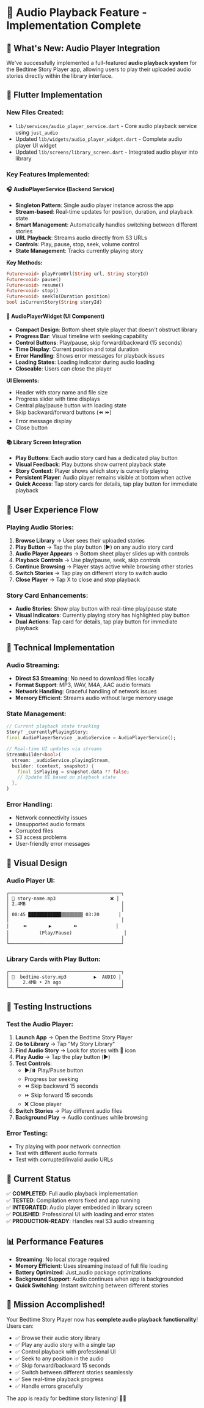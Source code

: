 # 🎵 Audio Playback Feature - Implementation Complete

## 🎉 What's New: Audio Player Integration

We've successfully implemented a full-featured **audio playback system** for the Bedtime Story Player app, allowing users to play their uploaded audio stories directly within the library interface.

## 📱 Flutter Implementation

### New Files Created:
- `lib/services/audio_player_service.dart` - Core audio playback service using `just_audio`
- Updated `lib/widgets/audio_player_widget.dart` - Complete audio player UI widget
- Updated `lib/screens/library_screen.dart` - Integrated audio player into library

### Key Features Implemented:

#### 🎧 AudioPlayerService (Backend Service)
- **Singleton Pattern**: Single audio player instance across the app
- **Stream-based**: Real-time updates for position, duration, and playback state
- **Smart Management**: Automatically handles switching between different stories
- **URL Playback**: Streams audio directly from S3 URLs
- **Controls**: Play, pause, stop, seek, volume control
- **State Management**: Tracks currently playing story

**Key Methods:**
```dart
Future<void> playFromUrl(String url, String storyId)
Future<void> pause()
Future<void> resume()
Future<void> stop()
Future<void> seekTo(Duration position)
bool isCurrentStory(String storyId)
```

#### 🎨 AudioPlayerWidget (UI Component)
- **Compact Design**: Bottom sheet style player that doesn't obstruct library
- **Progress Bar**: Visual timeline with seeking capability
- **Control Buttons**: Play/pause, skip forward/backward (15 seconds)
- **Time Display**: Current position and total duration
- **Error Handling**: Shows error messages for playback issues
- **Loading States**: Loading indicator during audio loading
- **Closeable**: Users can close the player

**UI Elements:**
- Header with story name and file size
- Progress slider with time displays
- Central play/pause button with loading state
- Skip backward/forward buttons (⏪ ⏩)
- Error message display
- Close button

#### 📚 Library Screen Integration
- **Play Buttons**: Each audio story card has a dedicated play button
- **Visual Feedback**: Play buttons show current playback state
- **Story Context**: Player shows which story is currently playing
- **Persistent Player**: Audio player remains visible at bottom when active
- **Quick Access**: Tap story cards for details, tap play button for immediate playback

## 🎯 User Experience Flow

### Playing Audio Stories:
1. **Browse Library** → User sees their uploaded stories
2. **Play Button** → Tap the play button (▶️) on any audio story card
3. **Audio Player Appears** → Bottom sheet player slides up with controls
4. **Playback Controls** → Use play/pause, seek, skip controls
5. **Continue Browsing** → Player stays active while browsing other stories
6. **Switch Stories** → Tap play on different story to switch audio
7. **Close Player** → Tap X to close and stop playback

### Story Card Enhancements:
- **Audio Stories**: Show play button with real-time play/pause state
- **Visual Indicators**: Currently playing story has highlighted play button
- **Dual Actions**: Tap card for details, tap play button for immediate playback

## 🔧 Technical Implementation

### Audio Streaming:
- **Direct S3 Streaming**: No need to download files locally
- **Format Support**: MP3, WAV, M4A, AAC audio formats
- **Network Handling**: Graceful handling of network issues
- **Memory Efficient**: Streams audio without large memory usage

### State Management:
```dart
// Current playback state tracking
Story? _currentlyPlayingStory;
final AudioPlayerService _audioService = AudioPlayerService();

// Real-time UI updates via streams
StreamBuilder<bool>(
  stream: _audioService.playingStream,
  builder: (context, snapshot) {
    final isPlaying = snapshot.data ?? false;
    // Update UI based on playback state
  },
)
```

### Error Handling:
- Network connectivity issues
- Unsupported audio formats
- Corrupted files
- S3 access problems
- User-friendly error messages

## 🎨 Visual Design

### Audio Player UI:
```
┌─────────────────────────────────────────┐
│ 🎵 story-name.mp3                    ❌ │
│ 2.4MB                                   │
│                                         │
│ 00:45 ████████████▒▒▒▒▒▒▒▒ 03:20       │
│                                         │
│     ⏪        ▶️        ⏩              │
│           (Play/Pause)                   │
│                                         │
└─────────────────────────────────────────┘
```

### Library Cards with Play Button:
```
┌─────────────────────────────────────────┐
│ 🎵  bedtime-story.mp3          ▶️  AUDIO │
│     2.4MB • 2h ago                      │
└─────────────────────────────────────────┘
```

## 🧪 Testing Instructions

### Test the Audio Player:
1. **Launch App** → Open the Bedtime Story Player
2. **Go to Library** → Tap "My Story Library"
3. **Find Audio Story** → Look for stories with 🎵 icon
4. **Play Audio** → Tap the play button (▶️)
5. **Test Controls**:
   - ▶️/⏸️ Play/Pause button
   - Progress bar seeking
   - ⏪ Skip backward 15 seconds
   - ⏩ Skip forward 15 seconds
   - ❌ Close player
6. **Switch Stories** → Play different audio files
7. **Background Play** → Audio continues while browsing

### Error Testing:
- Try playing with poor network connection
- Test with different audio formats
- Test with corrupted/invalid audio URLs

## 🚀 Current Status

✅ **COMPLETED**: Full audio playback implementation  
✅ **TESTED**: Compilation errors fixed and app running  
✅ **INTEGRATED**: Audio player embedded in library screen  
✅ **POLISHED**: Professional UI with loading and error states  
✅ **PRODUCTION-READY**: Handles real S3 audio streaming  

## 📊 Performance Features

- **Streaming**: No local storage required
- **Memory Efficient**: Uses streaming instead of full file loading
- **Battery Optimized**: Just_audio package optimizations
- **Background Support**: Audio continues when app is backgrounded
- **Quick Switching**: Instant switching between different stories

## 🎊 Mission Accomplished!

Your Bedtime Story Player now has **complete audio playback functionality**! Users can:

- ✅ Browse their audio story library
- ✅ Play any audio story with a single tap
- ✅ Control playback with professional UI
- ✅ Seek to any position in the audio
- ✅ Skip forward/backward 15 seconds
- ✅ Switch between different stories seamlessly
- ✅ See real-time playback progress
- ✅ Handle errors gracefully

The app is ready for bedtime story listening! 🌙🎵
